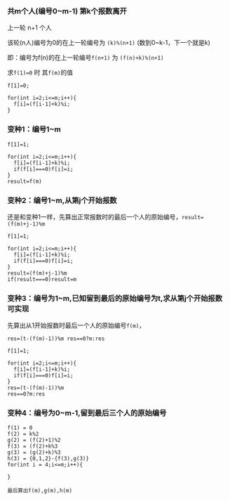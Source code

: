 
### 共m个人(编号0~m-1) 第k个报数离开


上一轮 n+1 个人

该轮(n人)编号为0的在上一轮编号为 `(k)%(n+1)` (数到0~k-1，下一个就是k)

即：编号为f(n)的在上一轮编号`f(n+1)` 为 `(f(n)+k)%(n+1)`


求`f(1)=0` 时 其`f(m)`的值

```
f[1]=0;

for(int i=2;i<=m;i++){
  f[i]=(f[i-1]+k)%i;
}

```

### 变种1：编号1~m


```
f[1]=1;

for(int i=2;i<=m;i++){
  f[i]=(f[i-1]+k)%i;
  if(f[i]===0)f[i]=i;
}
result=f(m)
```

### 变种2：编号1~m,从第j个开始报数

还是和变种1一样，先算出正常报数时的最后一个人的原始编号，`result=(f(m)+j-1)%m`

```
f[1]=1;

for(int i=2;i<=m;i++){
  f[i]=(f[i-1]+k)%i;
  if(f[i]===0)f[i]=i;
}
result=(f(m)+j-1)%m
if(result===0)result=m
```

### 变种3：编号为1~m,已知留到最后的原始编号为t,求从第j个开始报数可实现

先算出从1开始报数时最后一个人的原始编号`f(m)`， 

`res=(t-(f(m)-1))%m res==0?m:res`

```
f[1]=1;

for(int i=2;i<=m;i++){
  f[i]=(f[i-1]+k)%i;
  if(f[i]===0)f[i]=i;
}
res=(t-(f(m)-1))%m 
res==0?m:res
```

### 变种4：编号为0~m-1,留到最后三个人的原始编号

```
f(1) = 0
f(2) = k%2
g(2) = (f(2)+1)%2
f(3) = (f(2)+k%3
g(3) = (g(2)+k)%3
h(3) = {0,1,2}-{f(3),g(3)}
for(int i = 4;i<=m;i++){
  
}

最后算出f(m),g(m),h(m)
```